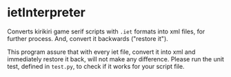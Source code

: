 # ietInterpreter

Converts kirikiri game serif scripts with `.iet` formats into xml files, for further process. And, convert it backwards ("restore it").

This program assure that with every iet file, convert it into xml and immediately restore it back, will not make any difference. 
Please run the unit test, defined in `test.py`, to check if it works for your script file.

